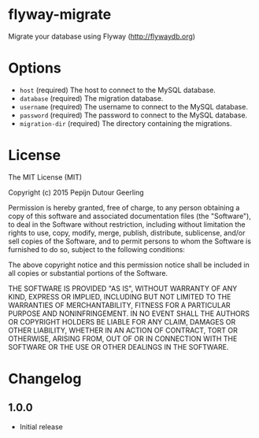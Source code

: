 # flyway-migrate

Migrate your database using Flyway (http://flywaydb.org)

# Options

* `host` (required) The host to connect to the MySQL database.
* `database` (required) The migration database.
* `username` (required) The username to connect to the MySQL database.
* `password` (required) The password to connect to the MySQL database.
* `migration-dir` (required) The directory containing the migrations.

# License

The MIT License (MIT)

Copyright (c) 2015 Pepijn Dutour Geerling

Permission is hereby granted, free of charge, to any person obtaining a copy of
this software and associated documentation files (the "Software"), to deal in
the Software without restriction, including without limitation the rights to
use, copy, modify, merge, publish, distribute, sublicense, and/or sell copies of
the Software, and to permit persons to whom the Software is furnished to do so,
subject to the following conditions:

The above copyright notice and this permission notice shall be included in all
copies or substantial portions of the Software.

THE SOFTWARE IS PROVIDED "AS IS", WITHOUT WARRANTY OF ANY KIND, EXPRESS OR
IMPLIED, INCLUDING BUT NOT LIMITED TO THE WARRANTIES OF MERCHANTABILITY, FITNESS
FOR A PARTICULAR PURPOSE AND NONINFRINGEMENT. IN NO EVENT SHALL THE AUTHORS OR
COPYRIGHT HOLDERS BE LIABLE FOR ANY CLAIM, DAMAGES OR OTHER LIABILITY, WHETHER
IN AN ACTION OF CONTRACT, TORT OR OTHERWISE, ARISING FROM, OUT OF OR IN
CONNECTION WITH THE SOFTWARE OR THE USE OR OTHER DEALINGS IN THE SOFTWARE.

# Changelog

## 1.0.0

- Initial release